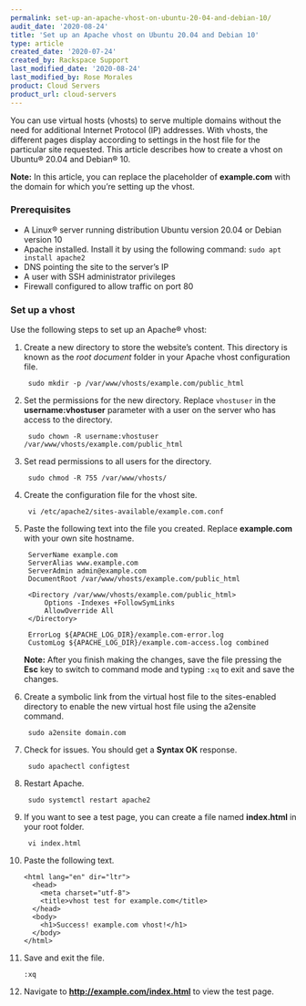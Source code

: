 ```yaml
---
permalink: set-up-an-apache-vhost-on-ubuntu-20-04-and-debian-10/
audit_date: '2020-08-24'
title: 'Set up an Apache vhost on Ubuntu 20.04 and Debian 10'
type: article
created_date: '2020-07-24'
created_by: Rackspace Support
last_modified_date: '2020-08-24'
last_modified_by: Rose Morales
product: Cloud Servers
product_url: cloud-servers
---
```


You can use virtual hosts (vhosts) to serve multiple domains without the need for additional Internet
Protocol (IP) addresses. With vhosts, the different pages display according to settings in the host file for the
particular site requested. This article describes how to create a vhost on Ubuntu® 20.04 and Debian&reg; 10.

**Note:** In this article, you can replace the placeholder of **example.com** with the domain for which you’re setting up the vhost.

### Prerequisites

- A Linux&reg; server running distribution Ubuntu version 20.04 or Debian version 10
- Apache installed. Install it by using the following command: `sudo apt install apache2`
- DNS pointing the site to the server’s IP
- A user with SSH administrator privileges
- Firewall configured to allow traffic on port 80

### Set up a vhost

Use the following steps to set up an Apache&reg; vhost:

1. Create a new directory to store the website’s content. This directory is known as the *root document* folder in
   your Apache vhost configuration file.

        sudo mkdir -p /var/www/vhosts/example.com/public_html

2. Set the permissions for the new directory. Replace `vhostuser` in the **username:vhostuser** parameter with a user
   on the server who has access to the directory.

        sudo chown -R username:vhostuser /var/www/vhosts/example.com/public_html

3. Set read permissions to all users for the directory.

        sudo chmod -R 755 /var/www/vhosts/

4. Create the configuration file for the vhost site.

        vi /etc/apache2/sites-available/example.com.conf

5. Paste the following text into the file you created. Replace **example.com** with your own site hostname.

        ServerName example.com
        ServerAlias www.example.com
        ServerAdmin admin@example.com
        DocumentRoot /var/www/vhosts/example.com/public_html

        <Directory /var/www/vhosts/example.com/public_html>
            Options -Indexes +FollowSymLinks
            AllowOverride All
        </Directory>

        ErrorLog ${APACHE_LOG_DIR}/example.com-error.log
        CustomLog ${APACHE_LOG_DIR}/example.com-access.log combined

    **Note:** After you finish making the changes, save the file pressing the **Esc** key to switch to command mode and typing `:xq` to exit and save the changes.

6. Create a symbolic link from the virtual host file to the sites-enabled directory to enable the new virtual host file using the a2ensite command.

        sudo a2ensite domain.com

7. Check for issues. You should get a **Syntax OK** response.

        sudo apachectl configtest

8. Restart Apache.

        sudo systemctl restart apache2

9. If you want to see a test page, you can create a file named **index.html** in your root folder.

        vi index.html

10. Paste the following text.

        <html lang="en" dir="ltr">
          <head>
            <meta charset="utf-8">
            <title>vhost test for example.com</title>
          </head>
          <body>
            <h1>Success! example.com vhost!</h1>
          </body>
        </html>

11. Save and exit the file.

        :xq

12. Navigate to **http://example.com/index.html** to view the test page.
